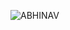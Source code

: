 ![ABHINAV](https://blogger.googleusercontent.com/img/a/AVvXsEh3OKzYlrKTZfpENQ1cKaWl5Q5bjY7ksB2zk7rS6MaHgtwbEpedzbvDBiAowlNunqRexL0I_kd0nAUhxAGhKKppaOLOKcQB4_M1RCPh7DwZ4FRz75e0VaI2dQqYXCZT_RGS9EiIdmQImLROh26Cg4BEYEQrT5_M32CCQuEmC-rybrZZmryuh6C276dm=s16000)
